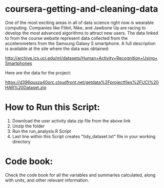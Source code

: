 # coursera-getting-and-cleaning-data

One of the most exciting areas in all of data science right now is wearable computing. Companies like Fitbit, Nike, and Jawbone Up are racing to develop the most advanced algorithms to attract new users. The data linked to from the course website represent data collected from the accelerometers from the Samsung Galaxy S smartphone. A full description is available at the site where the data was obtained:

http://archive.ics.uci.edu/ml/datasets/Human+Activity+Recognition+Using+Smartphones

Here are the data for the project:

https://d396qusza40orc.cloudfront.net/getdata%2Fprojectfiles%2FUCI%20HAR%20Dataset.zip

# How to Run this Script:

  1) Download the user activity data zip file from the above link
  2) Unzip the folder
  3) Run the run_analysis.R Script
  4) Last line within this Script creates "tidy_dataset.txt" file in your working directory
  
# Code book:
  Check the code book for all the variables and summaries calculated, along with units, and other relevant information.
